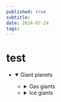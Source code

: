 ```yaml
---
published: true
subtitle:
date: 2024-07-24
tags: 
---
```


# test
<ul class="tree">
  <li>
    <details open>
      <summary>Giant planets</summary>
      <ul>
        <li>
          <details>
            <summary>Gas giants</summary>
            <ul>
              <li>Jupiter</li>
              <li>Saturn</li>
            </ul>
          </details>
        </li>
        <li>
          <details>
            <summary>Ice giants</summary>
            <ul>
              <li>Uranus</li>
              <li>Neptune</li>
            </ul>
          </details>
        </li>
      </ul>
    </details>
  </li>
</ul>